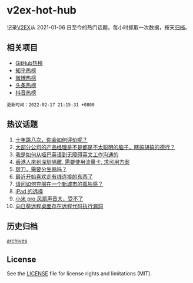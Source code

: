 # v2ex-hot-hub

 记录[V2EX](https://www.v2ex.com/)从 2021-01-06 日至今的热门话题。每小时抓取一次数据，按天[归档](archives)。
 
 ## 相关项目

- [GitHub热榜](https://github.com/lonnyzhang423/github-hot-hub)
- [知乎热榜](https://github.com/lonnyzhang423/zhihu-hot-hub)
- [微博热榜](https://github.com/lonnyzhang423/weibo-hot-hub)
- [头条热榜](https://github.com/lonnyzhang423/toutiao-hot-hub)
- [抖音热榜](https://github.com/lonnyzhang423/douyin-hot-hub)


 `更新时间：2022-02-17 21:15:31 +0800`

## 热议话题

1. [十年跳八次，你会如何评价呢？](https://www.v2ex.com/t/834420)
1. [大部分公司的产品经理是不是都是不太聪明的脑子，瞎搞胡搞的德行？](https://www.v2ex.com/t/834415)
1. [我是如何从哑巴英语到无障碍英文工作沟通的](https://www.v2ex.com/t/834388)
1. [香港人來到深圳隔離, 需要使用流量卡, 求可用方案](https://www.v2ex.com/t/834365)
1. [厨刀，需要分生熟吗？](https://www.v2ex.com/t/834384)
1. [最近开始喜欢走有线连接的东西了](https://www.v2ex.com/t/834383)
1. [请问如何克服在一个新城市的孤独感？](https://www.v2ex.com/t/834506)
1. [iPad 的选择](https://www.v2ex.com/t/834394)
1. [小米 pro 风扇声音大，受不了](https://www.v2ex.com/t/834395)
1. [向日葵远程桌面存在远程代码执行漏洞](https://www.v2ex.com/t/834350)

## 历史归档

[archives](archives)

## License

See the [LICENSE](LICENSE) file for license rights and limitations (MIT).
